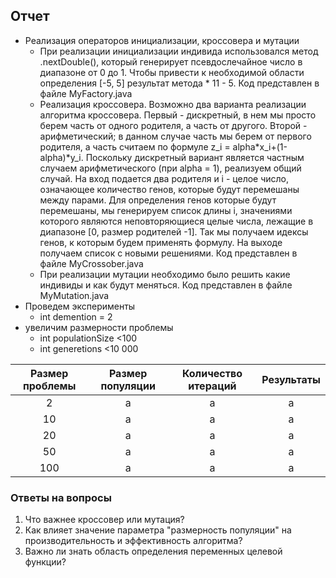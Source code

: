## Отчет
* Реализация операторов инициализации, кроссовера и мутации
  * При реализации инициализации индивида использовался метод .nextDouble(), который генерирует псевдослечайное число в диапазоне от 0 до 1. Чтобы привести к необходимой области определения [-5, 5] результат метода * 11 - 5. Код представлен в файле MyFactory.java
  * Реализация кроссовера. Возможно два варианта реализации алгоритма кроссовера. Первый - дискретный, в нем мы просто берем часть от одного родителя, а часть от другого. Второй - арифметический; в данном случае часть мы берем от первого родителя, а часть считаем по формуле z_i = alpha*x_i+(1-alpha)*y_i. Поскольку дискретный вариант является частным случаем арифметического (при alpha = 1), реализуем общий случай. На вход подается два родителя и i - целое число, означающее количество генов, которые будут перемешаны между парами. Для определения генов которые будут перемешаны, мы генерируем список длины i, значениями которого являются неповторяющиеся целые числа, лежащие в диапазоне [0, размер родителей -1]. Так мы получаем идексы генов, к которым будем применять формулу. На выходе получаем список с новыми решениями. Код представлен в файле MyCrossober.java
  * При реализации мутации необходимо было решить какие индивиды и как будут меняться. Код представлен в файле MyMutation.java
* Проведем эксперименты
  * int demention = 2
* увеличим размерности проблемы
  * int populationSize <100
  * int generetions <10 000

| Размер проблемы | Размер популяции | Количество итераций | Результаты |
|:---------------:|:----------------:| :------------------:|:---------: |
| 2     | a    | a |a| 
| 10     | a |   a |a|
| 20  | a         |    a |a|
|50|a|a |a |
|100| a|a |a |

### Ответы на вопросы
1. Что важнее кроссовер или мутация?
2. Как влияет значение параметра "размерность популяции" на производительность и эффективность алгоритма?
3. Важно ли знать область определения переменных целевой функции?


